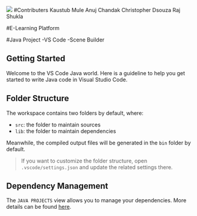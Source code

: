 ![]([https://media.tenor.com/-Y2YOay3_JoAAAAM/its-friday-dancing.gif](https://giphy.com/embed/LNGX8ptO0DGis4HL01))
#Contributers
Kaustub Mule
Anuj Chandak
Christopher Dsouza
Raj Shukla

#E-Learning Platform

#Java Project
-VS Code
-Scene Builder

## Getting Started

Welcome to the VS Code Java world. Here is a guideline to help you get started to write Java code in Visual Studio Code.

## Folder Structure

The workspace contains two folders by default, where:

- `src`: the folder to maintain sources
- `lib`: the folder to maintain dependencies

Meanwhile, the compiled output files will be generated in the `bin` folder by default.

> If you want to customize the folder structure, open `.vscode/settings.json` and update the related settings there.

## Dependency Management

The `JAVA PROJECTS` view allows you to manage your dependencies. More details can be found [here](https://github.com/microsoft/vscode-java-dependency#manage-dependencies).
